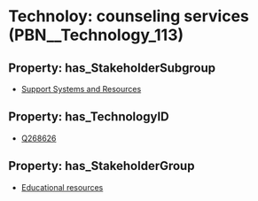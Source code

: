 # Technoloy: __counseling services__ (PBN__Technology_113)

## Property: has_StakeholderSubgroup

* [Support Systems and Resources](PBN__TechSubgroup_42)

## Property: has_TechnologyID

* [Q268626](Q268626)

## Property: has_StakeholderGroup

* [Educational resources](PBN__TechGroup_11)

